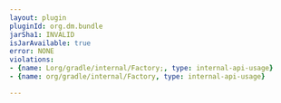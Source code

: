 ```yaml
---
layout: plugin
pluginId: org.dm.bundle
jarSha1: INVALID
isJarAvailable: true
error: NONE
violations:
- {name: Lorg/gradle/internal/Factory;, type: internal-api-usage}
- {name: org/gradle/internal/Factory, type: internal-api-usage}

---
```

